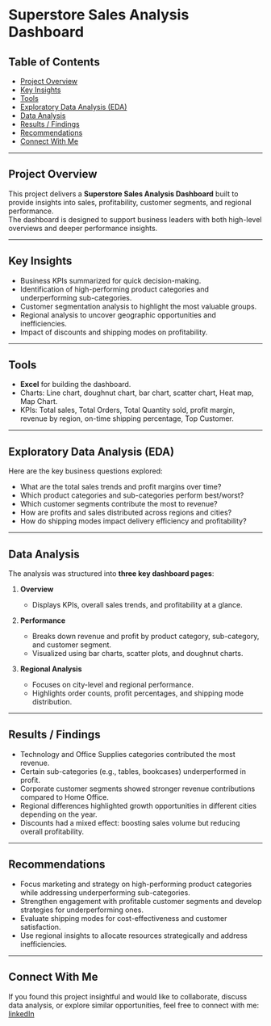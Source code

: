 # Superstore Sales Analysis Dashboard  

## Table of Contents  
- [Project Overview](#project-overview)  
- [Key Insights](#key-insights)  
- [Tools](#tools)  
- [Exploratory Data Analysis (EDA)](#exploratory-data-analysis-eda)  
- [Data Analysis](#data-analysis)  
- [Results / Findings](#results--findings)  
- [Recommendations](#recommendations)  
- [Connect With Me](#connect-with-me)  

---

## Project Overview  
This project delivers a **Superstore Sales Analysis Dashboard** built to provide insights into sales, profitability, customer segments, and regional performance.  
The dashboard is designed to support business leaders with both high-level overviews and deeper performance insights.  

---

## Key Insights  
- Business KPIs summarized for quick decision-making.  
- Identification of high-performing product categories and underperforming sub-categories.  
- Customer segmentation analysis to highlight the most valuable groups.  
- Regional analysis to uncover geographic opportunities and inefficiencies.  
- Impact of discounts and shipping modes on profitability.  

---

## Tools  
- **Excel** for building the dashboard.  
- Charts: Line chart, doughnut chart, bar chart, scatter chart, Heat map, Map Chart.  
- KPIs: Total sales, Total Orders, Total Quantity sold, profit margin, revenue by region, on-time shipping percentage,  Top Customer.  

---

## Exploratory Data Analysis (EDA)  
Here are the key business questions explored:  
- What are the total sales trends and profit margins over time?  
- Which product categories and sub-categories perform best/worst?  
- Which customer segments contribute the most to revenue?  
- How are profits and sales distributed across regions and cities?  
- How do shipping modes impact delivery efficiency and profitability?  

---

## Data Analysis  
The analysis was structured into **three key dashboard pages**:  

1. **Overview**  
   - Displays KPIs, overall sales trends, and profitability at a glance.  

2. **Performance**  
   - Breaks down revenue and profit by product category, sub-category, and customer segment.  
   - Visualized using bar charts, scatter plots, and doughnut charts.  

3. **Regional Analysis**  
   - Focuses on city-level and regional performance.  
   - Highlights order counts, profit percentages, and shipping mode distribution.  

---

## Results / Findings  
- Technology and Office Supplies categories contributed the most revenue.  
- Certain sub-categories (e.g., tables, bookcases) underperformed in profit.  
- Corporate customer segments showed stronger revenue contributions compared to Home Office.  
- Regional differences highlighted growth opportunities in different cities depending on the year.  
- Discounts had a mixed effect: boosting sales volume but reducing overall profitability.  

---

## Recommendations  
- Focus marketing and strategy on high-performing product categories while addressing underperforming sub-categories.  
- Strengthen engagement with profitable customer segments and develop strategies for underperforming ones.  
- Evaluate shipping modes for cost-effectiveness and customer satisfaction.  
- Use regional insights to allocate resources strategically and address inefficiencies.  

---

## Connect With Me  
If you found this project insightful and would like to collaborate, discuss data analysis, or explore similar opportunities, feel free to connect with me:  
[linkedIn](www.linkedin.com/in/naheemat-akinyemi-607642249)
